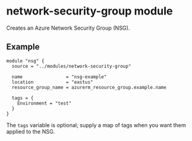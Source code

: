 # network-security-group module

Creates an Azure Network Security Group (NSG).

## Example

```hcl
module "nsg" {
  source = "../modules/network-security-group"

  name                = "nsg-example"
  location            = "eastus"
  resource_group_name = azurerm_resource_group.example.name

  tags = {
    Environment = "test"
  }
}
```

The `tags` variable is optional; supply a map of tags when you want them applied to the NSG.
